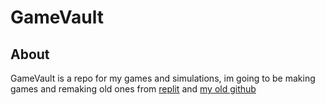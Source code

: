 # GameVault

## About
GameVault is a repo for my games and simulations, im going to be making games and remaking old ones from [replit](https://replit.com/@CTSInc/MintyTimelyGraphics) and [my old github](https://github.com/cross-sans)

